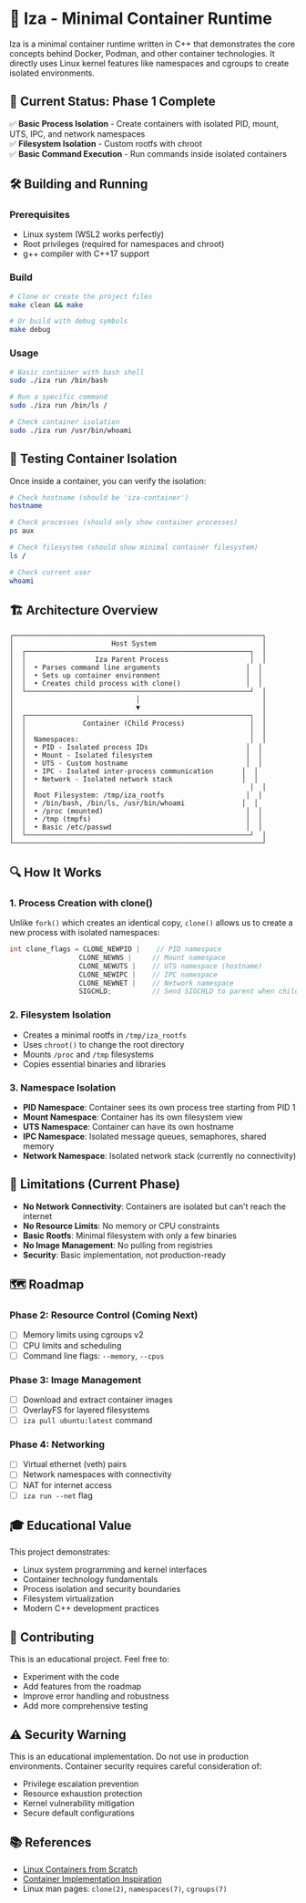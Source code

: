 # 🎯 Iza - Minimal Container Runtime

Iza is a minimal container runtime written in C++ that demonstrates the core concepts behind Docker, Podman, and other container technologies. It directly uses Linux kernel features like namespaces and cgroups to create isolated environments.

## 🚀 Current Status: Phase 1 Complete

✅ **Basic Process Isolation** - Create containers with isolated PID, mount, UTS, IPC, and network namespaces  
✅ **Filesystem Isolation** - Custom rootfs with chroot  
✅ **Basic Command Execution** - Run commands inside isolated containers  

## 🛠️ Building and Running

### Prerequisites
- Linux system (WSL2 works perfectly)
- Root privileges (required for namespaces and chroot)
- g++ compiler with C++17 support

### Build
```bash
# Clone or create the project files
make clean && make

# Or build with debug symbols
make debug
```

### Usage
```bash
# Basic container with bash shell
sudo ./iza run /bin/bash

# Run a specific command
sudo ./iza run /bin/ls /

# Check container isolation
sudo ./iza run /usr/bin/whoami
```

## 🧪 Testing Container Isolation

Once inside a container, you can verify the isolation:

```bash
# Check hostname (should be 'iza-container')
hostname

# Check processes (should only show container processes)
ps aux

# Check filesystem (should show minimal container filesystem)
ls /

# Check current user
whoami
```

## 🏗️ Architecture Overview

```
┌─────────────────────────────────────────────────────────────┐
│                        Host System                          │
│  ┌───────────────────────────────────────────────────────┐  │
│  │                 Iza Parent Process                    │  │
│  │  • Parses command line arguments                     │  │
│  │  • Sets up container environment                     │  │
│  │  • Creates child process with clone()                │  │
│  └───────────────────────────────────────────────────────┘  │
│                              │                              │
│                              ▼                              │
│  ┌───────────────────────────────────────────────────────┐  │
│  │              Container (Child Process)                │  │
│  │                                                       │  │
│  │  Namespaces:                                          │  │
│  │  • PID - Isolated process IDs                        │  │
│  │  • Mount - Isolated filesystem                       │  │
│  │  • UTS - Custom hostname                             │  │
│  │  • IPC - Isolated inter-process communication       │  │
│  │  • Network - Isolated network stack                 │  │
│  │                                                       │  │
│  │  Root Filesystem: /tmp/iza_rootfs                    │  │
│  │  • /bin/bash, /bin/ls, /usr/bin/whoami              │  │
│  │  • /proc (mounted)                                   │  │
│  │  • /tmp (tmpfs)                                      │  │
│  │  • Basic /etc/passwd                                 │  │
│  └───────────────────────────────────────────────────────┘  │
└─────────────────────────────────────────────────────────────┘
```

## 🔍 How It Works

### 1. Process Creation with clone()
Unlike `fork()` which creates an identical copy, `clone()` allows us to create a new process with isolated namespaces:

```cpp
int clone_flags = CLONE_NEWPID |    // PID namespace
                 CLONE_NEWNS |     // Mount namespace  
                 CLONE_NEWUTS |    // UTS namespace (hostname)
                 CLONE_NEWIPC |    // IPC namespace
                 CLONE_NEWNET |    // Network namespace
                 SIGCHLD;          // Send SIGCHLD to parent when child exits
```

### 2. Filesystem Isolation
- Creates a minimal rootfs in `/tmp/iza_rootfs`
- Uses `chroot()` to change the root directory
- Mounts `/proc` and `/tmp` filesystems
- Copies essential binaries and libraries

### 3. Namespace Isolation
- **PID Namespace**: Container sees its own process tree starting from PID 1
- **Mount Namespace**: Container has its own filesystem view
- **UTS Namespace**: Container can have its own hostname
- **IPC Namespace**: Isolated message queues, semaphores, shared memory
- **Network Namespace**: Isolated network stack (currently no connectivity)

## 🚧 Limitations (Current Phase)

- **No Network Connectivity**: Containers are isolated but can't reach the internet
- **No Resource Limits**: No memory or CPU constraints
- **Basic Rootfs**: Minimal filesystem with only a few binaries
- **No Image Management**: No pulling from registries
- **Security**: Basic implementation, not production-ready

## 🗺️ Roadmap

### Phase 2: Resource Control (Coming Next)
- [ ] Memory limits using cgroups v2
- [ ] CPU limits and scheduling
- [ ] Command line flags: `--memory`, `--cpus`

### Phase 3: Image Management
- [ ] Download and extract container images
- [ ] OverlayFS for layered filesystems
- [ ] `iza pull ubuntu:latest` command

### Phase 4: Networking
- [ ] Virtual ethernet (veth) pairs
- [ ] Network namespaces with connectivity
- [ ] NAT for internet access
- [ ] `iza run --net` flag

## 🎓 Educational Value

This project demonstrates:
- Linux system programming and kernel interfaces
- Container technology fundamentals
- Process isolation and security boundaries
- Filesystem virtualization
- Modern C++ development practices

## 🤝 Contributing

This is an educational project. Feel free to:
- Experiment with the code
- Add features from the roadmap
- Improve error handling and robustness
- Add more comprehensive testing

## ⚠️ Security Warning

This is an educational implementation. Do not use in production environments. Container security requires careful consideration of:
- Privilege escalation prevention
- Resource exhaustion protection
- Kernel vulnerability mitigation
- Secure default configurations

## 📚 References

- [Linux Containers from Scratch](https://ericchiang.github.io/post/containers-from-scratch/)
- [Container Implementation Inspiration](https://github.com/joey00072/iza)
- Linux man pages: `clone(2)`, `namespaces(7)`, `cgroups(7)`